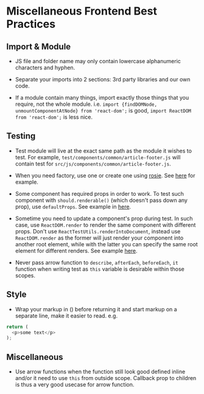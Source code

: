# Miscellaneous Frontend Best Practices

## Import & Module

- JS file and folder name may only contain lowercase alphanumeric characters and hyphen.

- Separate your imports into 2 sections: 3rd party libraries and our own code.

- If a module contain many things, import exactly those things that you require, not the whole module. i.e. `import {findDOMNode, unmountComponentAtNode} from 'react-dom';` is good, `import ReactDOM from 'react-dom';` is less nice.

## Testing

- Test module will live at the exact same path as the module it wishes to test. For example, `test/components/common/article-footer.js` will contain test for `src/js/components/common/article-footer.js`.

- When you need factory, use one or create one using [rosie](https://github.com/rosiejs/rosie). See [here](../src/js/utils/test/factories/story.js) for example.

- Some component has required props in order to work. To test such component with `should.renderable()` (which doesn't pass down any prop), use `defaultProps`. See example in [here](../src/js/components/stories/story-small.js).

- Sometime you need to update a component's prop during test. In such case, use `ReactDOM.render` to render the same component with different props. Don't use `ReactTestUtils.renderIntoDocument`, instead use `ReactDOM.render` as the former will just render your component into another root element, while with the latter you can specify the same root element for different renders. See example [here](../test/components/animation/expand-transition.js).

- Never pass arrow function to `describe`, `afterEach`, `beforeEach`, `it` function when writing test as `this` variable is desirable within those scopes.

## Style

- Wrap your markup in () before returning it and start markup on a separate line, make it easier to read. e.g.
```javascript
return (
  <p>some text</p>
);
```

## Miscellaneous

- Use arrow functions when the function still look good defined inline and/or it need to use `this` from outside scope. Callback prop to children is thus a very good usecase for arrow function.
